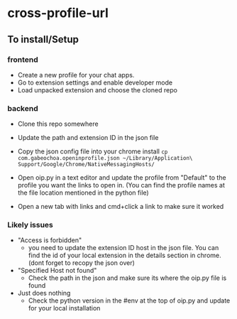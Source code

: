 # cross-profile-url



## To install/Setup

### frontend 
- Create a new profile for your chat apps.
- Go to extension settings and enable developer mode
- Load unpacked extension and choose the cloned repo

### backend 
- Clone this repo somewhere 
- Update the path and extension ID in the json file
- Copy the json config file into your chrome install
`cp com.gabeochoa.openinprofile.json ~/Library/Application\ Support/Google/Chrome/NativeMessagingHosts/`

- Open oip.py in a text editor and update the profile from "Default" to the profile you want the links to open in. (You can find the profile names at the file location mentioned in the python file) 

- Open a new tab with links and cmd+click a link to make sure it worked

### Likely issues
- "Access is forbidden" 
    - you need to update the extension ID host in the json file. You can find the id of your local extension in the details section in chrome. (dont forget to recopy the json over) 
- "Specified Host not found" 
    - Check the path in the json and make sure its where the oip.py file is found
- Just does nothing
    - Check the python version in the #env at the top of oip.py and update for your local installation

